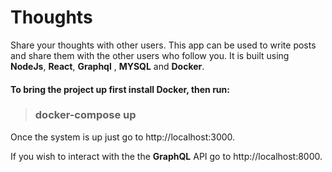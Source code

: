 # Thoughts
Share your thoughts with other users. This app can be used to write posts and share them with the other users who follow you. It is built using **NodeJs**, **React**, **Graphql** , **MYSQL** and **Docker**.


#### To bring the project up first install Docker, then run:

> ### docker-compose up

Once the system is up just go to http://localhost:3000.

If you wish to interact with the the **GraphQL** API go to http://localhost:8000.



